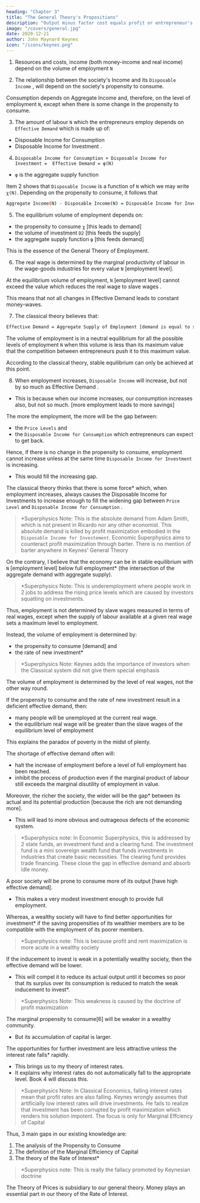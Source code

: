 ```yaml
---
heading: "Chapter 3"
title: "The General Theory's Propositions"
description: "Output minus factor cost equals profit or entrepreneur's income"
image: "/covers/general.jpg"
date: 2020-12-21
author: John Maynard Keynes
icon: "/icons/keynes.png"
---
```




1. Resources and costs, income (both money-income and real income) depend on the volume of employment `N`

2. The relationship between the society's Income and its `Disposable Income` <!-- `D1` -->, will depend on the society's propensity to consume.

Consumption depends on Aggregate Income and, therefore, on the level of employment `N`, except when there is some change in the propensity to consume.

3. The amount of labour `N` which the entrepreneurs employ depends on `Effective Demand` <!-- demand as the sum `D` of --> which is made up of:
- Disposable Income for Consumption <!--  `D1` --> 
- Disposable Income for Investment <!-- `D2` -->.


4. `Disposable Income for Consumption + Disposable Income for Investment =  Effective Demand = φ(N)` <!-- `D1 + D2 = D = φ(N)` -->

- `φ` is the aggregate supply function

Item 2 shows that <!-- `D1` --> `Disposable Income` is a function of `N` which we may write `χ(N)`. Depending on the propensity to consume, it follows that <!-- `φ(N) - χ(N) = D2` -->

```bash
Aggregate Income(N) - Disposable Income(N) = Disposable Income for Investment
```
<!-- Aggregate Supply(N) - Disposable Income(N) = Disposable Income for Investment -->


5. The equilibrium volume of employment depends on:

- the propensity to consume `χ` [this leads to demand]
- the volume of investment `D2` [this feeds the supply]
- the aggregate supply function `φ` [this feeds demand]

This is the essence of the General Theory of Employment.

6. The real wage is determined by the marginal productivity of labour in the wage-goods industries for every value `N` [employment level]. 

At the equilibrium volume of employment, `N` [employment level] cannot exceed the value which reduces the real wage to slave wages <!-- the marginal disutility of labour -->.

This means that not all changes in Effective Demand leads to constant money-waves. <!-- are compatible with our temporary assumption that money-wages are constant. Thus, --> <!--  it will be essential to a full statement of  --> <!-- our theory dispenses with this assumption.  -->

7. The classical theory believes that: <!-- `D = φ(N)` --> 

```bash
Effective Demand = Aggregate Supply of Employment [demand is equal to supply]
```

The volume of employment is in a neutral equilibrium for all the possible levels of employment `N` when this volume is less than its maximum value that the competition between entrepreneurs push it to this maximum value.

According to the classical theory, stable equilibrium can only be achieved at this point. 

8. When employment increases, `Disposable Income` <!-- `D1` [resulting demand] --> will increase, but not by so much as Effective Demand <!-- D -->. 
- This is because when our income increases, our consumption increases also, but not so much. <!-- The key to our practical problem is to be found in this psychological law.  --> [more employment leads to more savings]

The more <!-- greater the volume of --> the employment, the more will be the gap between:
- the `Price Levels` <!-- `Aggregate Supply Price` --> <!-- (`Z`) --> <!-- of the corresponding output --> and 
- the `Disposable Income for Consumption` <!-- sum  (`D1`) [resulting demand] --> which entrepreneurs can expect to get back.<!--  out of the consumers' expenditure. --> 

Hence, if there is no change in the propensity to consume, employment cannot increase unless at the same time `Disposable Income for Investment` <!-- `D2` [investment] --> is increasing. 
- This would fill the increasing gap.<!--  between `Z` and `D1` [resulting demand]. -->  <!-- [savings must go to new investments which will stimulate demand]  -->

The classical theory thinks <!-- has special assumptions --> that there is some force* which, when employment increases, always causes the Disposable Income for Investments <!-- `D2` [investment] --> to increase enough to fill the widening gap between `Price Level` <!-- `Aggregate Supply Price` --> <!-- `Z` --> and `Disposable Income for Consumption` <!-- `D1` -->. 

> *Superphysics Note: This is the absolute demand from Adam Smith, which is not present in Ricardo nor any other economist. This absolute demand is killed by profit maximization embodied in the `Disposable Income for Investement`<!-- `D2` -->. Economic Superphysics aims to counteract profit maximization through barter. There is no mention of barter anywhere in Keynes' General Theory



On the contrary, I believe that the economy can be in stable equilibrium with `N` [employment level] below full employment* (the intersection of the aggregate demand with aggregate supply).

> *Superphysics Note: This is underemployment where people work in 2 jobs to address the rising price levels which are caused by investors squatting on investments. 


Thus, employment is not determined by slave wages <!-- the marginal disutility of labour --> measured in terms of real wages, except when the supply of labour available at a given real wage sets a maximum level to employment.

Instead, the volume of employment is determined by:
- the propensity to consume [demand] and
- the rate of new investment*

> *Superphysics Note: Keynes adds the importance of investors when the Classical system did not give them special emphasis



The volume of employment is determined by <!-- uniquely related to a given --> the level of real wages, not the other way round.

If the propensity to consume and the rate of new investment result in a deficient effective demand, then:
- many people will be unemployed at the current real wage. 
- the equilibrium real wage will be greater than the slave wages <!-- marginal disutility --> of the equilibrium level of employment

<!-- the actual level of employment will fall short of the supply of labour potentially available at the existing real wage, and -->

This explains the paradox of poverty in the midst of plenty. 

The shortage of effective demand often will:
- halt the increase of employment before a level of full employment has been reached.
- inhibit the process of production even if the marginal product of labour still exceeds the marginal disutility of employment in value. 

Moreover, the richer the society, the wider will be the gap* between its actual and its potential production [because the rich are not demanding more]. 
- This will lead to more obvious and outrageous defects of the economic system. 

> *Superphysics note: In Economic Superphysics, this is addressed by 2 state funds, an investment fund and a clearing fund. The investment fund is a mini sovereign wealth fund that funds investments in industries that create basic necessities. The clearing fund provides trade financing. These close the gap in effective demand and absorb idle money.


A poor society will be prone to consume more of its output [have high effective demand].
- This makes a very modest investment enough to provide full employment.

Whereas, a wealthy society will have to find better opportunities for investment* if the saving propensities of its wealthier members are to be compatible with the employment of its poorer members. 

> *Superphysics note: This is because profit and rent maximization is more acute in a wealthy society


If the inducement to invest is weak in a potentially wealthy society, then <!-- , in spite of its potential wealth, the working of the principle of --> the effective demand will be lower. 
- This will compel it to reduce its actual output until <!-- in spite of its potential wealth, --> it becomes so poor that its surplus over its consumption is reduced to match the weak inducement to invest*.


> *Superphysics Note: This weakness is caused by the doctrine of profit maximization


The marginal propensity to consume[6] will be weaker in a wealthy community. 
- But its accumulation of capital is larger. 

The opportunities for further investment are less attractive unless the interest rate falls* rapidly.
- This brings us to my theory of interest rates. 
- It explains why interest rates do not automatically fall to the appropriate level. Book 4 will discuss this. 

> *Superphysics Note: In Classical Economics, falling interest rates mean that profit rates are also falling. Keynes wrongly assumes that artificially low interest rates will drive investments. He fails to realize that investment has been corrupted by profit maximization which renders his solution impotent. The focus is only for Marginal Effciency of Capital 


Thus, 3 main gaps in our existing knowledge are:

1. The analysis of the Propensity to Consume
2. The definition of the Marginal Efficiency of Capital
3. The theory of the Rate of Interest*

> *Superphysics note: This is really the fallacy promoted by Keynesian doctrine


The Theory of Prices is subsidiary to our general theory. Money plays an essential part in our theory of the Rate of Interest. <!--  and we shall attempt to disentangle the peculiar characteristics of Money which distinguish it from other things.  -->
